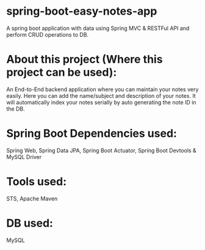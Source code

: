 # spring-boot-easy-notes-app
A spring boot application with data using Spring MVC & RESTFul API and perform CRUD operations to DB.

# About this project (Where this project can be used):
An End-to-End backend application where you can maintain your notes very easily.
Here you can add the name/subject and description of your notes.
It will automatically index your notes serially by auto generating the note ID in the DB.

# Spring Boot Dependencies used: 
Spring Web, Spring Data JPA, Spring Boot Actuator, Spring Boot Devtools & MySQL Driver

# Tools used:
STS, Apache Maven

# DB used:
MySQL
